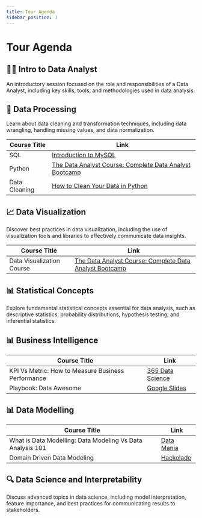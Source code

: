 ```yaml
---
title: Tour Agenda
sidebar_position: 1
---
```


# Tour Agenda

## 👩‍💻 Intro to Data Analyst
An introductory session focused on the role and responsibilities of a Data Analyst, including key skills, tools, and methodologies used in data analysis.


## 🔄 Data Processing
Learn about data cleaning and transformation techniques, including data wrangling, handling missing values, and data normalization.

| Course Title | Link |
|--------------|------|
| SQL          | [Introduction to MySQL](https://thoughtworks.udemy.com/course/sql-introduction-to-mysql/learn/lecture/29407174?learning_path_id=7614108#overview) |
| Python       | [The Data Analyst Course: Complete Data Analyst Bootcamp](https://thoughtworks.udemy.com/course/the-data-analyst-course-complete-data-analyst-bootcamp/learn/lecture/22864769?course_portion_id=635214&learning_path_id=7614108#overview) |
| Data Cleaning | [How to Clean Your Data in Python](https://towardsdatascience.com/how-to-clean-your-data-in-python-8f178638b98d) |



## 📈 Data Visualization
Discover best practices in data visualization, including the use of visualization tools and libraries to effectively communicate data insights.

| Course Title | Link |
|--------------|------|
| Data Visualization Course | [The Data Analyst Course: Complete Data Analyst Bootcamp](https://thoughtworks.udemy.com/course/the-data-analyst-course-complete-data-analyst-bootcamp/learn/lecture/22842665?course_portion_id=635218&learning_path_id=7614108#overview) |



## 📊 Statistical Concepts
Explore fundamental statistical concepts essential for data analysis, such as descriptive statistics, probability distributions, hypothesis testing, and inferential statistics.


## 📊 Business Intelligence

| Course Title | Link |
|--------------|------|
| KPI Vs Metric: How to Measure Business Performance | [365 Data Science](https://365datascience.com/career-advice/career-guides/kpi-vs-metric-measuring-business-performance-effectively/) |
| Playbook: Data Awesome | [Google Slides](https://docs.google.com/presentation/d/1YY5PFhWEL1O7mSZ47nWD7XXmEjnpQ-Y6Z8IKYhNCnNU/edit#slide=id.ge0d2666f43_2_202) |



## 📊 Data Modelling

| Course Title | Link |
|--------------|------|
| What is Data Modelling: Data Modeling Vs Data Analysis 101 | [Data Mania](https://www.data-mania.com/blog/what-is-data-modeling-data-modeling-vs-data-analysis-101/) |
| Domain Driven Data Modeling | [Hackolade](https://hackolade.com/domain-driven-data-modeling.html) |


## 🔍 Data Science and Interpretability
Discuss advanced topics in data science, including model interpretation, feature importance, and best practices for communicating results to stakeholders.

